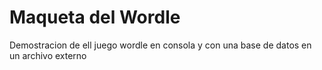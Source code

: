 # Maqueta del Wordle
Demostracion de ell juego wordle en consola y con una base de datos en un archivo externo
